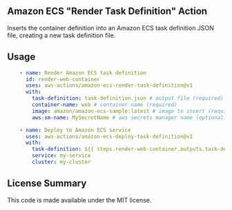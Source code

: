 ## Amazon ECS "Render Task Definition" Action

Inserts the container definition into an Amazon ECS task definition JSON file, creating a new task definition file.

## Usage

```yaml
    - name: Render Amazon ECS task definition
      id: render-web-container
      uses: aws-actions/amazon-ecs-render-task-definition@v1
      with:
        task-definition: task-definition.json # output file (required)
        container-name: web # container name (required)
        image: amazon/amazon-ecs-sample:latest # image to insert (required)
        aws-sm-name: MySecretName # aws secrets manager name (optional)

    - name: Deploy to Amazon ECS service
      uses: aws-actions/amazon-ecs-deploy-task-definition@v1
      with:
        task-definition: ${{ steps.render-web-container.outputs.task-definition }}
        service: my-service
        cluster: my-cluster
```

## License Summary

This code is made available under the MIT license.

